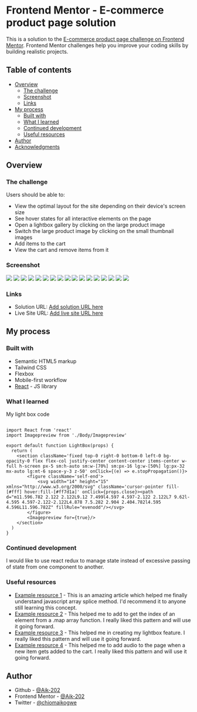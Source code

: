 # Frontend Mentor - E-commerce product page solution

This is a solution to the [E-commerce product page challenge on Frontend Mentor](https://www.frontendmentor.io/challenges/ecommerce-product-page-UPsZ9MJp6). Frontend Mentor challenges help you improve your coding skills by building realistic projects.

## Table of contents

- [Overview](#overview)
  - [The challenge](#the-challenge)
  - [Screenshot](#screenshot)
  - [Links](#links)
- [My process](#my-process)
  - [Built with](#built-with)
  - [What I learned](#what-i-learned)
  - [Continued development](#continued-development)
  - [Useful resources](#useful-resources)
- [Author](#author)
- [Acknowledgments](#acknowledgments)

## Overview

### The challenge

Users should be able to:

- View the optimal layout for the site depending on their device's screen size
- See hover states for all interactive elements on the page
- Open a lightbox gallery by clicking on the large product image
- Switch the large product image by clicking on the small thumbnail images
- Add items to the cart
- View the cart and remove items from it

### Screenshot

![](./screenshots/Screenshot%20(94).png)
![](./screenshots/Screenshot%20(95).png)
![](./screenshots/Screenshot%20(96).png)
![](./screenshots/Screenshot%20(99).png)
![](./screenshots/Screenshot%20(100).png)
![](./screenshots/Screenshot%20(102).png)
![](./screenshots/Screenshot%20(105).png)
![](./screenshots/Screenshot_20231006-020535.png)
![](./screenshots/Screenshot_20231006-020545.png)
![](./screenshots/Screenshot_20231006-020553.png)
![](./screenshots/Screenshot_20231006-020603.png)
![](./screenshots/Screenshot_20231006-020613.png)
![](./screenshots/Screenshot_20231006-020626.png)
![](./screenshots/Screenshot_20231006-020634.png)
![](./screenshots/Screenshot_20231006-020647.png)
![](./screenshots/Screenshot_20231006-020708.png)
![](./screenshots/Screenshot_20231006-020717.png)


### Links

- Solution URL: [Add solution URL here](https://your-solution-url.com)
- Live Site URL: [Add live site URL here](https://aik-ecommerce-product-page.vercel.app/)

## My process

### Built with

- Semantic HTML5 markup
- Tailwind CSS
- Flexbox
- Mobile-first workflow
- [React](https://reactjs.org/) - JS library


### What I learned

My light box code

```React

import React from 'react'
import Imagepreview from './Body/Imagepreview'

export default function LightBox(props) {
  return (
    <section className='fixed top-0 right-0 bottom-0 left-0 bg-opacity-0 flex flex-col justify-center content-center items-center w-full h-screen px-5 sm:h-auto sm:w-[70%] sm:px-16 lg:w-[50%] lg:px-32 mx-auto lg:mt-6 space-y-3 z-50' onClick={(e) => e.stopPropagation()}>
        <figure className='self-end'>
            <svg width="14" height="15" xmlns="http://www.w3.org/2000/svg" className='cursor-pointer fill-[#fff] hover:fill-[#ff7d1a]' onClick={props.close}><path d="m11.596.782 2.122 2.122L9.12 7.499l4.597 4.597-2.122 2.122L7 9.62l-4.595 4.597-2.122-2.122L4.878 7.5.282 2.904 2.404.782l4.595 4.596L11.596.782Z" fillRule="evenodd"/></svg>
        </figure>
        <Imagepreview for={true}/>
    </section>
  )
}

```


### Continued development

I would like to use react redux to manage state instead of excessive passing of state from one component to another.


### Useful resources

- [Example resource 1](https://developer.mozilla.org/en-US/docs/Web/JavaScript/Reference/Global_Objects/Array/splice) - This is an amazing article which helped me finally understand javascript array splice method. I'd recommend it to anyone still learning this concept.
- [Example resource 2](https://stackoverflow.com/questions/69228627/how-to-properly-check-the-current-index-of-an-array-in-a-react-map) - This helped me to add to get the index of an element from a .map array function. I really liked this pattern and will use it going forward.
- [Example resource 3](https://www.w3schools.com/howto/howto_js_lightbox.asp) - This helped me in creating my lightbox feature. I really liked this pattern and will use it going forward.
- [Example resource 4](https://stackoverflow.com/questions/54114171/how-to-play-an-mp3-once-onclick-in-react) - This helped me to add audio to the page when a new item gets added to the cart. I really liked this pattern and will use it going forward.


## Author

- Github - [@Aik-202](https://aik-202.github.io/aik-ecommerce-product-page/)
- Frontend Mentor - [@Aik-202](https://www.frontendmentor.io/profile/Aik-202)
- Twitter - [@chiomaikogwe](https://www.twitter.com/chiomaikogwe)